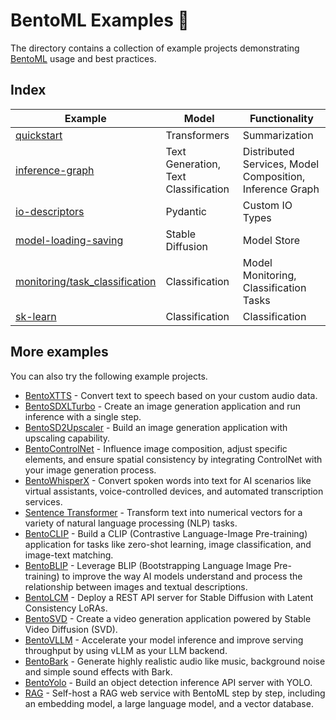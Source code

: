# BentoML Examples 🎨

The directory contains a collection of example projects demonstrating
[BentoML](https://github.com/bentoml/BentoML) usage and best practices.

## Index

| Example | Model | Functionality |
| --- | --- | --- |
| [quickstart](./quickstart/) | Transformers | Summarization |
| [inference-graph](./inference-graph/) | Text Generation, Text Classification | Distributed Services, Model Composition, Inference Graph |
| [io-descriptors](./io-descriptors/) | Pydantic | Custom IO Types |
| [model-loading-saving](./model-loading-saving/) | Stable Diffusion | Model Store |
| [monitoring/task_classification](./monitoring/task_classification/) | Classification | Model Monitoring, Classification Tasks |
| [sk-learn](./sk-learn/) | Classification | Classification |

## More examples

You can also try the following example projects.

- [BentoXTTS](https://github.com/bentoml/BentoXTTS) - Convert text to speech based on your custom audio data.
- [BentoSDXLTurbo](https://github.com/bentoml/BentoSDXLTurbo) - Create an image generation application and run inference with a single step.
- [BentoSD2Upscaler](https://github.com/bentoml/BentoSD2Upscaler) - Build an image generation application with upscaling capability.
- [BentoControlNet](https://github.com/bentoml/BentoControlNet/) - Influence image composition, adjust specific elements, and ensure spatial consistency by integrating ControlNet with your image generation process.
- [BentoWhisperX](https://github.com/bentoml/BentoWhisperX) - Convert spoken words into text for AI scenarios like virtual assistants, voice-controlled devices, and automated transcription services.
- [Sentence Transformer](https://github.com/bentoml/BentoSentenceTransformers) - Transform text into numerical vectors for a variety of natural language processing (NLP) tasks.
- [BentoCLIP](https://github.com/bentoml/BentoClip) - Build a CLIP (Contrastive Language-Image Pre-training) application for tasks like zero-shot learning, image classification, and image-text matching.
- [BentoBLIP](https://github.com/bentoml/BentoBlip) - Leverage BLIP (Bootstrapping Language Image Pre-training) to improve the way AI models understand and process the relationship between images and textual descriptions.
- [BentoLCM](https://github.com/bentoml/BentoLCM) - Deploy a REST API server for Stable Diffusion with Latent Consistency LoRAs.
- [BentoSVD](https://github.com/bentoml/BentoSVD) - Create a video generation application powered by Stable Video Diffusion (SVD).
- [BentoVLLM](https://github.com/bentoml/BentoVLLM) - Accelerate your model inference and improve serving throughput by using vLLM as your LLM backend.
- [BentoBark](https://github.com/bentoml/BentoBark) - Generate highly realistic audio like music, background noise and simple sound effects with Bark.
- [BentoYolo](https://github.com/bentoml/BentoYolo) - Build an object detection inference API server with YOLO.
- [RAG](https://github.com/bentoml/rag-tutorials) - Self-host a RAG web service with BentoML step by step, including an embedding model, a large language model, and a vector database.
